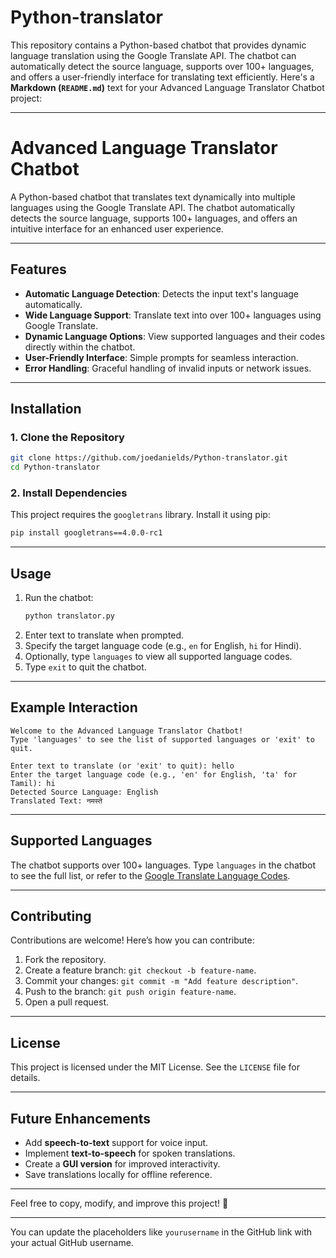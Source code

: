 # Python-translator
This repository contains a Python-based chatbot that provides dynamic language translation using the Google Translate API. The chatbot can automatically detect the source language, supports over 100+ languages, and offers a user-friendly interface for translating text efficiently.
Here's a **Markdown (`README.md`)** text for your Advanced Language Translator Chatbot project:

---

# **Advanced Language Translator Chatbot**

A Python-based chatbot that translates text dynamically into multiple languages using the Google Translate API. The chatbot automatically detects the source language, supports 100+ languages, and offers an intuitive interface for an enhanced user experience.

---

## **Features**

- **Automatic Language Detection**: Detects the input text's language automatically.
- **Wide Language Support**: Translate text into over 100+ languages using Google Translate.
- **Dynamic Language Options**: View supported languages and their codes directly within the chatbot.
- **User-Friendly Interface**: Simple prompts for seamless interaction.
- **Error Handling**: Graceful handling of invalid inputs or network issues.

---

## **Installation**

### **1. Clone the Repository**
```bash
git clone https://github.com/joedanields/Python-translator.git
cd Python-translator
```

### **2. Install Dependencies**
This project requires the `googletrans` library. Install it using pip:
```bash
pip install googletrans==4.0.0-rc1
```

---

## **Usage**

1. Run the chatbot:
   ```bash
   python translator.py
   ```
2. Enter text to translate when prompted.
3. Specify the target language code (e.g., `en` for English, `hi` for Hindi).
4. Optionally, type `languages` to view all supported language codes.
5. Type `exit` to quit the chatbot.

---

## **Example Interaction**
```plaintext
Welcome to the Advanced Language Translator Chatbot!
Type 'languages' to see the list of supported languages or 'exit' to quit.

Enter text to translate (or 'exit' to quit): hello
Enter the target language code (e.g., 'en' for English, 'ta' for Tamil): hi
Detected Source Language: English
Translated Text: नमस्ते
```

---

## **Supported Languages**

The chatbot supports over 100+ languages. Type `languages` in the chatbot to see the full list, or refer to the [Google Translate Language Codes](https://cloud.google.com/translate/docs/languages).

---

## **Contributing**

Contributions are welcome! Here’s how you can contribute:
1. Fork the repository.
2. Create a feature branch: `git checkout -b feature-name`.
3. Commit your changes: `git commit -m "Add feature description"`.
4. Push to the branch: `git push origin feature-name`.
5. Open a pull request.

---

## **License**

This project is licensed under the MIT License. See the `LICENSE` file for details.

---

## **Future Enhancements**

- Add **speech-to-text** support for voice input.
- Implement **text-to-speech** for spoken translations.
- Create a **GUI version** for improved interactivity.
- Save translations locally for offline reference.

---

Feel free to copy, modify, and improve this project! 🌟

--- 

You can update the placeholders like `yourusername` in the GitHub link with your actual GitHub username.
